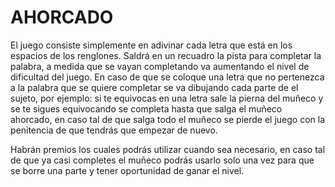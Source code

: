 # AHORCADO
El juego consiste simplemente en adivinar cada letra que está en los espacios de los renglones. Saldrá en un recuadro la pista para completar la palabra, a medida que se vayan completando va aumentando el nivel de dificultad del juego. En caso de que se coloque una letra que no pertenezca a la palabra que se quiere completar se va dibujando cada parte de el sujeto, por ejemplo: si te equivocas en una letra sale la pierna del muñeco y se te sigues equivocando se completa hasta que salga el muñeco ahorcado, en caso tal de que salga todo el muñeco se pierde el juego con la penitencia de que tendrás que empezar de nuevo.

Habrán premios los cuales podrás utilizar cuando sea necesario, en caso tal de que ya casi completes el muñeco podrás usarlo solo una vez para que se borre una parte y tener oportunidad de ganar el nivel.

